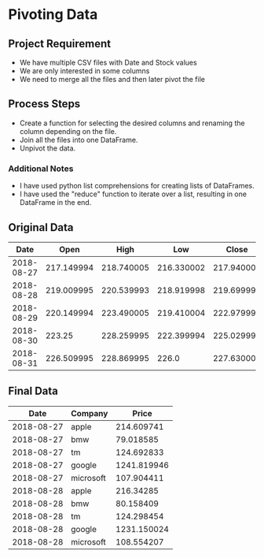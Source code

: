 # Pivoting Data

## Project Requirement

- We have multiple CSV files with Date and Stock values
- We are only interested in some columns
- We need to merge all the files and then later pivot the file

## Process Steps

- Create a function for selecting the desired columns and renaming the column depending on the file.
- Join all the files into one DataFrame.
- Unpivot the data.

### Additional Notes

- I have used python list comprehensions for creating lists of DataFrames.
- I have used the "reduce" function to iterate over a list, resulting in one DataFrame in the end.

## Original Data

| Date       | Open       | High       | Low        | Close      | Adj Close  | Volume   |
| ---------- | ---------- | ---------- | ---------- | ---------- | ---------- | -------- |
| 2018-08-27 | 217.149994 | 218.740005 | 216.330002 | 217.940002 | 214.609741 | 20525100 |
| 2018-08-28 | 219.009995 | 220.539993 | 218.919998 | 219.699997 | 216.34285  | 22776800 |
| 2018-08-29 | 220.149994 | 223.490005 | 219.410004 | 222.979996 | 219.572723 | 27254800 |
| 2018-08-30 | 223.25     | 228.259995 | 222.399994 | 225.029999 | 221.591385 | 48793800 |
| 2018-08-31 | 226.509995 | 228.869995 | 226.0      | 227.630005 | 224.151657 | 43340100 |

## Final Data

| Date       | Company   | Price       |
| ---------- | --------- | ----------- |
| 2018-08-27 | apple     | 214.609741  |
| 2018-08-27 | bmw       | 79.018585   |
| 2018-08-27 | tm        | 124.692833  |
| 2018-08-27 | google    | 1241.819946 |
| 2018-08-27 | microsoft | 107.904411  |
| 2018-08-28 | apple     | 216.34285   |
| 2018-08-28 | bmw       | 80.158409   |
| 2018-08-28 | tm        | 124.298454  |
| 2018-08-28 | google    | 1231.150024 |
| 2018-08-28 | microsoft | 108.554207  |
